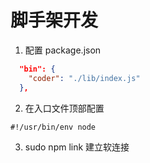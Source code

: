 # 脚手架开发
1. 配置 package.json
```json
  "bin": {
    "coder": "./lib/index.js"
  },
```

2. 在入口文件顶部配置
```
#!/usr/bin/env node
``` 

3. sudo npm link 建立软连接